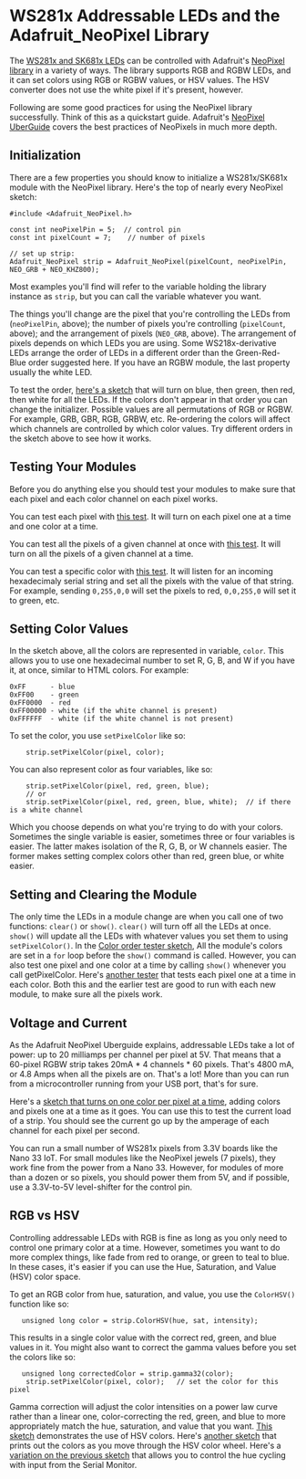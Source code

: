 # WS281x Addressable LEDs and the Adafruit_NeoPixel Library

The [WS281x and SK681x LEDs](../addressable-leds.md#worldsemi-addressable-leds) can be controlled with Adafruit's [NeoPixel library](https://github.com/adafruit/Adafruit_NeoPixel) in a variety of ways. The library supports RGB and RGBW LEDs, and it can set colors using RGB or RGBW values, or HSV values. The HSV converter does not use the white pixel if it's present, however. 

Following are some good practices for using the NeoPixel library successfully. Think of this as a quickstart guide. Adafruit's [NeoPixel UberGuide](https://learn.adafruit.com/adafruit-neopixel-uberguide) covers the best practices of NeoPixels in much more depth. 

## Initialization

There are a few properties you should know to  initialize a WS281x/SK681x module with the NeoPixel library. Here's the top of nearly every NeoPixel sketch:

````arduino
#include <Adafruit_NeoPixel.h>

const int neoPixelPin = 5;  // control pin
const int pixelCount = 7;    // number of pixels

// set up strip:
Adafruit_NeoPixel strip = Adafruit_NeoPixel(pixelCount, neoPixelPin, NEO_GRB + NEO_KHZ800);

````

Most examples you'll find will refer to the variable holding  the library instance as `strip`, but you can call the variable whatever you want. 

The things you'll change are the pixel that you're controlling the LEDs from (`neoPixelPin`, above); the number of pixels you're controlling (`pixelCount`, above); and the arrangement of pixels (`NEO_GRB`, above). The arrangement of pixels depends on which LEDs you are using. Some WS218x-derivative LEDs arrange the order of LEDs in a different order than the Green-Red-Blue order suggested here. If you have an RGBW module, the last property usually the white LED.

To test the order, [here's a sketch]({{site.codeurl}}/WS281x/WS281xColorOrderTester/) that will turn on blue, then green, then red, then white for all the LEDs. If the colors don't appear in that order you can change the initializer. Possible values are all permutations of RGB or RGBW. For example, GRB, GBR, RGB, GRBW, etc. Re-ordering the colors will affect which channels are controlled by which color values. Try different orders in the sketch above to see how it works. 

## Testing Your Modules

Before you do anything else you should test your modules to make sure that each pixel and each color channel on each pixel works. 

You can test each pixel with [this test]({{site.codeurl}}/WS281x/WS281xTester/). It will turn on each pixel one at a time and one color at a time. 

You can test all the pixels of a given channel at once with [this test]({{site.codeurl}}/WS281x/WS281xColorOrderTester/). It will turn on all the pixels of a given channel at a time. 

You can test a specific color with [this test]({{site.codeurl}}/WS281x/WS281xOneColor/). It will listen for an incoming hexadecimaly serial string and set all the pixels with the value of that string. For example, sending `0,255,0,0` will set the pixels to red, `0,0,255,0` will set it to green, etc. 

## Setting Color Values

In the sketch above, all the colors are represented in variable, `color`. This allows you to use one hexadecimal number to set R, G, B, and W if you have it, at once, similar to HTML colors. For example:

````
0xFF      - blue
0xFF00    - green
0xFF0000  - red
0xFF00000 - white (if the white channel is present)
0xFFFFFF  - white (if the white channel is not present)
````

To set the color, you use `setPixelColor` like so:

````arduino
    strip.setPixelColor(pixel, color);
````
You can also represent color as four variables, like so:

````arduino
    strip.setPixelColor(pixel, red, green, blue);
    // or 
    strip.setPixelColor(pixel, red, green, blue, white);  // if there is a white channel
````
Which you choose depends on what you're trying to do with your colors. Sometimes the single variable is easier, sometimes three or four variables is easier. The latter makes isolation of the R, G, B, or W channels easier. The former makes setting complex colors other than red, green blue, or white easier. 

## Setting and Clearing the Module

The only time the LEDs in a module change are when you call one of two functions: `clear()` or `show()`. `clear()` will turn off all the LEDs at once. `show()` will update all the LEDs with whatever values you set them to using `setPixelColor()`. In the [Color order tester sketch]({{site.codeurl}}/WS281x/WS281xColorOrderTester/), All the module's colors are set in a `for` loop before the `show()` command is called. However, you can also test one pixel and one color at a time by calling `show()` whenever you call getPixelColor. Here's [another tester]({{site.codeurl}}/WS281x/WS281xTester/) that tests each pixel one at a time in each color. Both this and the earlier test are good to run with each new module, to make sure all the pixels work.

## Voltage and Current

As the Adafruit NeoPixel Uberguide explains, addressable LEDs take a lot of power: up to 20 milliamps per channel per pixel at 5V. That means that a 60-pixel RGBW strip takes 20mA * 4 channels * 60 pixels. That's 4800 mA, or 4.8 Amps when all the pixels are on. That's a lot!  More than you can run from a microcontroller running from your USB port, that's for sure. 

Here's a [sketch that turns on one color per pixel at a time]({{site.codeurl}}/WS281x/WS281xLoadTester/), adding colors and pixels one at a time as it goes. You can use this to test the current load of a strip. You should see the current go up by the amperage of each channel for each pixel per second. 

You can run a small number of WS281x pixels from 3.3V boards like the Nano 33 IoT. For small modules like the NeoPixel jewels (7 pixels), they work fine from the power from a Nano 33. However, for modules of more than a dozen or so pixels, you should power them from 5V, and if possible, use a 3.3V-to-5V level-shifter for the control pin.

## RGB vs HSV

Controlling addressable LEDs with RGB is fine as long as you only need to control one primary color at a time. However, sometimes you want to do more complex things, like fade from red to orange, or green to teal to blue. In these cases, it's easier if you can use the Hue, Saturation, and Value (HSV) color space. 

To get an RGB color from hue, saturation, and value, you use the `ColorHSV()` function like so:

````arduino
   unsigned long color = strip.ColorHSV(hue, sat, intensity);
````

This results in a single color value with the correct red, green, and blue values in it. You might also want to correct the gamma values before you set the colors like so:

````arduino
   unsigned long correctedColor = strip.gamma32(color);
    strip.setPixelColor(pixel, color);   // set the color for this pixel
````

Gamma correction will adjust the color intensities on a power law curve rather than a linear one, color-correcting the red, green, and blue to more appropriately match the hue, saturation, and value that you want. [This sketch]({{site.codeurl}}/WS281x/WS281x_HSV_Tester/) demonstrates the use of HSV colors. Here's [another sketch]({{site.codeurl}}/WS281x/WS281HSVColorDemo/) that prints out the colors as you move through the HSV color wheel. Here's a [variation on the previous sketch]({{site.codeurl}}/WS281x/WS281HSVColorDemoSerial/) that allows you to control the hue cycling with input from the Serial Monitor. 